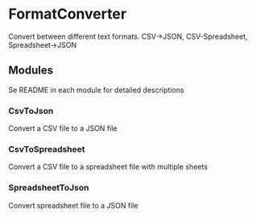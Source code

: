 # FormatConverter
Convert between different text formats. CSV->JSON, CSV-Spreadsheet, Spreadsheet->JSON    

## Modules
Se README in each module for detailed descriptions

### CsvToJson
Convert a CSV file to a JSON file

### CsvToSpreadsheet
Convert a CSV file to a spreadsheet file with multiple sheets

### SpreadsheetToJson
Convert spreadsheet file to a JSON file